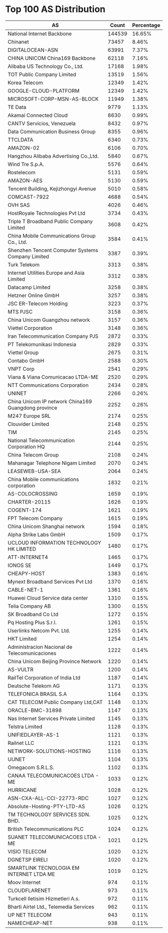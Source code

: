 # Top 100 AS Distribution
| AS | Count | Percentage |
|----|----|----|
| National Internet Backbone | 144539 | 16.65% |
| Chinanet | 73457 | 8.46% |
| DIGITALOCEAN-ASN | 63991 | 7.37% |
| CHINA UNICOM China169 Backbone | 62118 | 7.16% |
| Alibaba US Technology Co., Ltd. | 17168 | 1.98% |
| TOT Public Company Limited | 13519 | 1.56% |
| Korea Telecom | 12349 | 1.42% |
| GOOGLE-CLOUD-PLATFORM | 12349 | 1.42% |
| MICROSOFT-CORP-MSN-AS-BLOCK | 11949 | 1.38% |
| TE Data | 9779 | 1.13% |
| Akamai Connected Cloud | 8630 | 0.99% |
| CANTV Servicios, Venezuela | 8432 | 0.97% |
| Data Communication Business Group | 8355 | 0.96% |
| TTCLDATA | 6340 | 0.73% |
| AMAZON-02 | 6106 | 0.70% |
| Hangzhou Alibaba Advertising Co.,Ltd. | 5840 | 0.67% |
| Wind Tre S.p.A. | 5576 | 0.64% |
| Rostelecom | 5131 | 0.59% |
| AMAZON-AES | 5130 | 0.59% |
| Tencent Building, Kejizhongyi Avenue | 5010 | 0.58% |
| COMCAST-7922 | 4688 | 0.54% |
| OVH SAS | 4026 | 0.46% |
| HostRoyale Technologies Pvt Ltd | 3734 | 0.43% |
| Triple T Broadband Public Company Limited | 3608 | 0.42% |
| China Mobile Communications Group Co., Ltd. | 3584 | 0.41% |
| Shenzhen Tencent Computer Systems Company Limited | 3387 | 0.39% |
| Turk Telekom | 3313 | 0.38% |
| Internet Utilities Europe and Asia Limited | 3312 | 0.38% |
| Datacamp Limited | 3258 | 0.38% |
| Hetzner Online GmbH | 3257 | 0.38% |
| JSC ER-Telecom Holding | 3223 | 0.37% |
| MTS PJSC | 3158 | 0.36% |
| China Unicom Guangzhou network | 3157 | 0.36% |
| Viettel Corporation | 3148 | 0.36% |
| Iran Telecommunication Company PJS | 2872 | 0.33% |
| PT Telekomunikasi Indonesia | 2829 | 0.33% |
| Viettel Group | 2675 | 0.31% |
| Contabo GmbH | 2588 | 0.30% |
| VNPT Corp | 2541 | 0.29% |
| Viana & Viana Comunicacao LTDA-ME | 2520 | 0.29% |
| NTT Communications Corporation | 2434 | 0.28% |
| UNINET | 2266 | 0.26% |
| China Unicom IP network China169 Guangdong province | 2252 | 0.26% |
| M247 Europe SRL | 2174 | 0.25% |
| Clouvider Limited | 2148 | 0.25% |
| TIM | 2145 | 0.25% |
| National Telecommunication Corporation HQ | 2144 | 0.25% |
| China Telecom Group | 2108 | 0.24% |
| Mahanagar Telephone Nigam Limited | 2070 | 0.24% |
| LEASEWEB-USA-SEA | 2064 | 0.24% |
| China Mobile communications corporation | 1832 | 0.21% |
| AS-COLOCROSSING | 1659 | 0.19% |
| CHARTER-20115 | 1626 | 0.19% |
| COGENT-174 | 1621 | 0.19% |
| FPT Telecom Company | 1615 | 0.19% |
| China Unicom Shanghai network | 1594 | 0.18% |
| Alpha Strike Labs GmbH | 1509 | 0.17% |
| UCLOUD INFORMATION TECHNOLOGY HK LIMITED | 1480 | 0.17% |
| ATT-INTERNET4 | 1465 | 0.17% |
| IONOS SE | 1449 | 0.17% |
| CHEAPY-HOST | 1383 | 0.16% |
| Mynext Broadband Services Pvt Ltd | 1370 | 0.16% |
| CABLE-NET-1 | 1361 | 0.16% |
| Huawei Cloud Service data center | 1310 | 0.15% |
| Telia Company AB | 1300 | 0.15% |
| SK Broadband Co Ltd | 1272 | 0.15% |
| Pq Hosting Plus S.r.l. | 1261 | 0.15% |
| Userlinks Netcom Pvt. Ltd. | 1255 | 0.14% |
| HKT Limited | 1254 | 0.14% |
| Administracion Nacional de Telecomunicaciones | 1222 | 0.14% |
| China Unicom Beijing Province Network | 1220 | 0.14% |
| AS-VULTR | 1200 | 0.14% |
| RailTel Corporation of India Ltd | 1187 | 0.14% |
| Deutsche Telekom AG | 1171 | 0.13% |
| TELEFONICA BRASIL S.A | 1164 | 0.13% |
| CAT TELECOM Public Company Ltd,CAT | 1148 | 0.13% |
| ORACLE-BMC-31898 | 1147 | 0.13% |
| Nas Internet Services Private Limited | 1145 | 0.13% |
| Telstra Limited | 1128 | 0.13% |
| UNIFIEDLAYER-AS-1 | 1121 | 0.13% |
| Railnet LLC | 1121 | 0.13% |
| NETWORK-SOLUTIONS-HOSTING | 1116 | 0.13% |
| UUNET | 1104 | 0.13% |
| Omegacom S.R.L.S. | 1102 | 0.13% |
| CANAA TELECOMUNICACOES LTDA - ME | 1033 | 0.12% |
| HURRICANE | 1028 | 0.12% |
| ASN-CXA-ALL-CCI-22773-RDC | 1027 | 0.12% |
| Absolute-Hosting-PTY-LTD-AS | 1026 | 0.12% |
| TM TECHNOLOGY SERVICES SDN. BHD. | 1025 | 0.12% |
| British Telecommunications PLC | 1024 | 0.12% |
| SUANET TELECOMUNICACOES LTDA - ME | 1021 | 0.12% |
| VISIO TELECOM | 1020 | 0.12% |
| DGNETSP EIRELI | 1020 | 0.12% |
| SMARTLINK TECNOLOGIA EM INTERNET LTDA ME | 1019 | 0.12% |
| Moov Internet | 974 | 0.11% |
| CLOUDFLARENET | 973 | 0.11% |
| Turkcell Iletisim Hizmetleri A.s. | 972 | 0.11% |
| Bharti Airtel Ltd., Telemedia Services | 962 | 0.11% |
| UP NET TELECOM | 943 | 0.11% |
| NAMECHEAP-NET | 938 | 0.11% |
